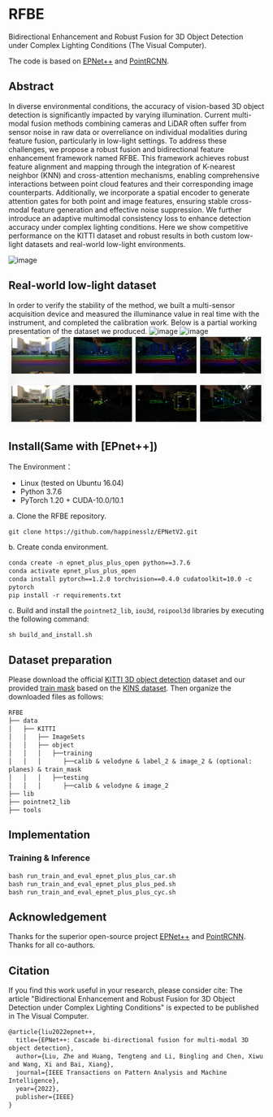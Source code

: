 # RFBE

Bidirectional Enhancement and Robust Fusion for 3D Object Detection under Complex Lighting Conditions (The Visual Computer).

The code is based on [EPNet++](https://github.com/happinesslz/EPNetV2) and [PointRCNN](https://github.com/sshaoshuai/PointRCNN).

## Abstract

In diverse environmental conditions, the accuracy of vision-based 3D object detection is significantly impacted by varying illumination. Current multi-modal fusion methods combining cameras and LiDAR often suffer from sensor noise in raw data or overreliance on individual modalities during feature fusion, particularly in low-light settings. To address these challenges, we propose a robust fusion and bidirectional feature enhancement framework named RFBE. This framework achieves robust feature alignment and mapping through the integration of K-nearest neighbor (KNN) and cross-attention mechanisms, enabling comprehensive interactions between point cloud features and their corresponding image counterparts. Additionally, we incorporate a spatial encoder to generate attention gates for both point and image features, ensuring stable cross-modal feature generation and effective noise suppression. We further introduce an adaptive multimodal consistency loss to enhance detection accuracy under complex lighting conditions. Here we show competitive performance on the KITTI dataset and robust results in both custom low-light datasets and real-world low-light environments.

![image](image/KAM.png)

## Real-world low-light dataset
In order to verify the stability of the method, we built a multi-sensor acquisition device and measured the illuminance value in real time with the instrument, and completed the calibration work. Below is a partial working presentation of the dataset we produced.
![image](image/device.png)
![image](image/lux.png)
![image](image/data.png)

## Install(Same with [EPnet++])

The Environment：
* Linux (tested on Ubuntu 16.04)
* Python 3.7.6
* PyTorch 1.20 + CUDA-10.0/10.1

a. Clone the RFBE repository.
```shell
git clone https://github.com/happinesslz/EPNetV2.git
```

b. Create conda environment.

```shell
conda create -n epnet_plus_plus_open python==3.7.6
conda activate epnet_plus_plus_open
conda install pytorch==1.2.0 torchvision==0.4.0 cudatoolkit=10.0 -c pytorch
pip install -r requirements.txt
```

c. Build and install the `pointnet2_lib`, `iou3d`, `roipool3d` libraries by executing the following command:
```shell
sh build_and_install.sh
```

## Dataset preparation
Please download the official [KITTI 3D object detection](http://www.cvlibs.net/datasets/kitti/eval_object.php?obj_benchmark=3d) dataset and our provided [train mask](https://drive.google.com/file/d/1XqqErkAl8t72HM65PJfZC6SQ1oeBF4X0/view?usp=share_link) based on the [KINS dataset](https://github.com/qqlu/Amodal-Instance-Segmentation-through-KINS-Dataset). Then organize the downloaded files as follows: 

```
RFBE
├── data
│   ├── KITTI
│   │   ├── ImageSets
│   │   ├── object
│   │   │   ├──training
│   │   │      ├──calib & velodyne & label_2 & image_2 & (optional: planes) & train_mask
│   │   │   ├──testing
│   │   │      ├──calib & velodyne & image_2
├── lib
├── pointnet2_lib
├── tools
```

## Implementation
### Training & Inference
```shell
bash run_train_and_eval_epnet_plus_plus_car.sh
bash run_train_and_eval_epnet_plus_plus_ped.sh
bash run_train_and_eval_epnet_plus_plus_cyc.sh
```
## Acknowledgement
Thanks for the superior open-source project [EPNet++](https://github.com/happinesslz/EPNetV2) and [PointRCNN](https://github.com/sshaoshuai/PointRCNN). Thanks for all co-authors.

## Citation
If you find this work useful in your research, please consider cite:
The article "Bidirectional Enhancement and Robust Fusion for 3D Object Detection under Complex Lighting Conditions" is expected to be published in The Visual Computer.
```
@article{liu2022epnet++,
  title={EPNet++: Cascade bi-directional fusion for multi-modal 3D object detection},
  author={Liu, Zhe and Huang, Tengteng and Li, Bingling and Chen, Xiwu and Wang, Xi and Bai, Xiang},
  journal={IEEE Transactions on Pattern Analysis and Machine Intelligence},
  year={2022},
  publisher={IEEE}
}
```
